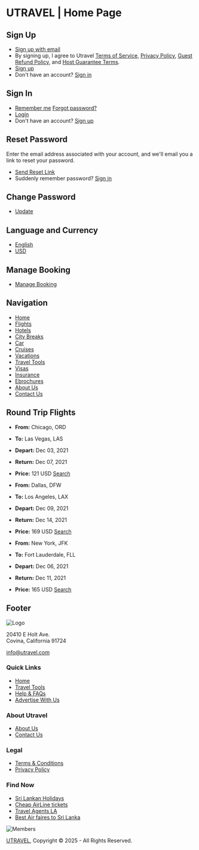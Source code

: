 # UTRAVEL | Home Page

## Sign Up

- [Sign up with email](#)
- By signing up, I agree to Utravel [Terms of Service](#), [Privacy Policy](#), [Guest Refund Policy](#), and [Host Guarantee Terms](#).
- [Sign up](#)
- Don't have an account? [Sign in](#)

## Sign In

- [Remember me](#) [Forgot password?](#)
- [Login](#)
- Don't have an account? [Sign up](#)

## Reset Password

Enter the email address associated with your account, and we'll email you a link to reset your password.

- [Send Reset Link](#)
- Suddenly remember password? [Sign in](#)

## Change Password

- [Update](#)

## Language and Currency

- [English](#)
- [USD](#)

## Manage Booking

- [Manage Booking](https://utravel.com/index.php/support)

## Navigation

- [Home](https://utravel.com/index.php/)
- [Flights](https://utravel.com/index.php/Flights)
- [Hotels](https://www.booking.com/index.html?aid=803416)
- [City Breaks](https://www.viator.com/?pid=P00001057&uid=U00001501&mcid=58086&currency=INR)
- [Car](https://www.viator.com/en-IN/searchResults/all?text=london)
- [Cruises](http://www.amawaterways.com/agent/ama-waterways)
- [Vacations](https://utravel.com/index.php/Vacation)
- [Travel Tools](https://utravel.com/index.php/Tools)
- [Visas](https://utravel.com/index.php/Visas)
- [Insurance](https://www.g1g.com/affiliateUnique_f28d372ab0d2b686b43cb001bddab16b)
- [Ebrochures](https://brochurerack.inspiretravelnow.com/DisplayBrochureRack.aspx?arid=f73cabc4c5d9522f2bfd194c07a0880f)
- [About Us](https://utravel.com/index.php/About-us)
- [Contact Us](https://utravel.com/index.php/Contact-Us)

## Round Trip Flights

- **From:** Chicago, ORD
- **To:** Las Vegas, LAS
- **Depart:** Dec 03, 2021
- **Return:** Dec 07, 2021
- **Price:** 121 USD [Search](#)

- **From:** Dallas, DFW
- **To:** Los Angeles, LAX
- **Depart:** Dec 09, 2021
- **Return:** Dec 14, 2021
- **Price:** 169 USD [Search](#)

- **From:** New York, JFK
- **To:** Fort Lauderdale, FLL
- **Depart:** Dec 06, 2021
- **Return:** Dec 11, 2021
- **Price:** 165 USD [Search](#)

## Footer

![Logo](https://utravel.com/assets/images/logo_f.png)

20410 E Holt Ave.  
Covina, California 91724

[info@utravel.com](mailto:info@utravel.com)

### Quick Links

- [Home](https://utravel.com/)
- [Travel Tools](https://utravel.com/index.php/Tools)
- [Help & FAQs](https://utravel.com/index.php/Help-and-FAQs)
- [Advertise With Us](https://utravel.com/index.php/Advertising)

### About Utravel

- [About Us](https://utravel.com/index.php/About-us)
- [Contact Us](https://utravel.com/index.php/Contacts)

### Legal

- [Terms & Conditions](https://utravel.com/index.php/Terms-conditions)
- [Privacy Policy](https://utravel.com/index.php/Privacy-policy)

### Find Now

- [Sri Lankan Holidays](http://utravel.com/index.php/Sri-Lankan-Holidays)
- [Cheap AirLine tickets](http://utravel.com/index.php/Cheap-AirLine-tickets)
- [Travel Agents LA](http://utravel.com/index.php/Travel-Agents-LA)
- [Best Air faires to Sri Lanka](http://utravel.com/index.php/Best-Air-faires-to-Sri-Lanka)

![Members](https://utravel.com/assets/images/members.jpg)

[UTRAVEL](http://www.utravel.com), Copyright © 2025 - All Rights Reserved.